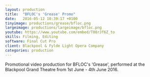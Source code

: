 ```yaml
---
layout: production
title:  "BFLOC's 'Grease' Promo"
date:   2016-05-12 10:39:17 +0100
tinyimage: productions/grease/bfloc.png
largeimage: productions/largeimage/bfloc.png
youtube: https://www.youtube.com/embed/T08rJf6Z_to
skills: Filming, Editing
software: Final Cut Pro
client: Blackpool & Fylde Light Opera Company
categories: production
---
```

<!--The date is in american format, sorry!-->
<!--For the youtube link, copy from the videos page, an example would be 'https://www.youtube.com/embed/rT26VIe_VBQ'-->
<!-- Tinyimage must be 500 x 500 pixels, make background transparent (looks better but optional), url is from the /images directory -->
<!-- Write the description below, no character limit -->

Promotional video production for BFLOC's 'Grease', performed at the Blackpool Grand Theatre from 1st June - 4th June 2016. 